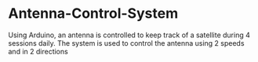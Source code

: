 # Antenna-Control-System
Using Arduino, an antenna is controlled to keep track of a satellite during 4 sessions daily. The system is used to control the antenna using 2 speeds and in 2 directions
